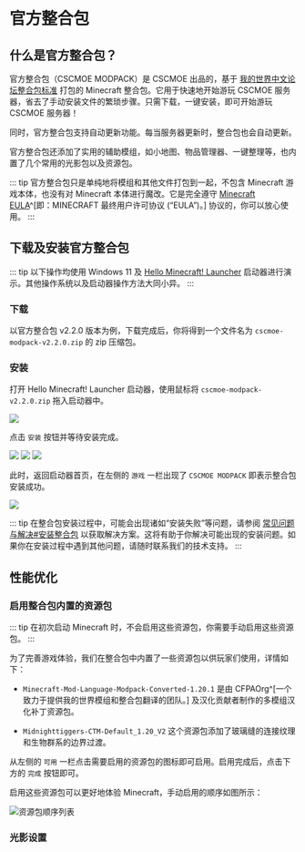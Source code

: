 # 官方整合包

## 什么是官方整合包？

官方整合包（CSCMOE MODPACK）是 CSCMOE 出品的，基于 [我的世界中文论坛整合包标准](#) 打包的 Minecraft 整合包。它用于快速地开始游玩 CSCMOE 服务器，省去了手动安装文件的繁琐步骤。只需下载，一键安装，即可开始游玩 CSCMOE 服务器！

同时，官方整合包支持自动更新功能。每当服务器更新时，整合包也会自动更新。

官方整合包还添加了实用的辅助模组，如小地图、物品管理器、一键整理等，也内置了几个常用的光影包以及资源包。

::: tip
官方整合包只是单纯地将模组和其他文件打包到一起，不包含 Minecraft 游戏本体，也没有对 Minecraft 本体进行魔改。它是完全遵守 [Minecraft EULA](https://www.minecraft.net/zh-hans/eula)^[即：MINECRAFT 最终用户许可协议 (“EULA”)。] 协议的，你可以放心使用。
:::

## 下载及安装官方整合包

::: tip
以下操作均使用 Windows 11 及 [Hello Minecraft! Launcher](https://hmcl.huangyuhui.net) 启动器进行演示。其他操作系统以及启动器操作方法大同小异。
:::

### 下载

以官方整合包 v2.2.0 版本为例，下载完成后，你将得到一个文件名为 `cscmoe-modpack-v2.2.0.zip` 的 zip 压缩包。

### 安装

打开 Hello Minecraft! Launcher 启动器，使用鼠标将 `cscmoe-modpack-v2.2.0.zip` 拖入启动器中。

![](/images/modpack-install-step-1.jpg)

点击 `安装` 按钮并等待安装完成。

![](/images/modpack-install-step-2.jpg)
![](/images/modpack-install-step-3.jpg)
![](/images/modpack-install-step-4.jpg)

此时，返回启动器首页，在左侧的 `游戏` 一栏出现了 `CSCMOE MODPACK` 即表示整合包安装成功。

![](/images/modpack-install-step-5.jpg)

::: tip
在整合包安装过程中，可能会出现诸如“安装失败”等问题，请参阅 [常见问题与解决#安装整合包](/guide/troubles#安装整合包) 以获取解决方案。这将有助于你解决可能出现的安装问题。如果你在安装过程中遇到其他问题，请随时联系我们的技术支持。
:::

## 性能优化

### 启用整合包内置的资源包

::: tip
在初次启动 Minecraft 时，不会启用这些资源包，你需要手动启用这些资源包。
:::

为了完善游戏体验，我们在整合包中内置了一些资源包以供玩家们使用，详情如下：

- `Minecraft-Mod-Language-Modpack-Converted-1.20.1` 是由 CFPAOrg^[一个致力于提供我的世界模组和整合包翻译的团队。] 及汉化贡献者制作的多模组汉化补丁资源包。

- `Midnighttiggers-CTM-Default_1.20_V2` 这个资源包添加了玻璃缝的连接纹理和生物群系的边界过渡。

从左侧的 `可用` 一栏点击需要启用的资源包的图标即可启用。启用完成后，点击下方的 `完成` 按钮即可。

启用这些资源包可以更好地体验 Minecraft，手动启用的顺序如图所示：

![资源包顺序列表](/images/res-list.jpg)

### 光影设置
